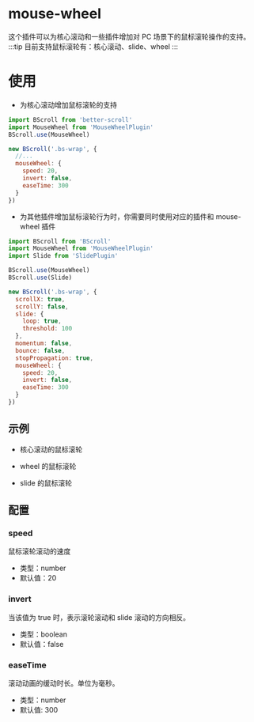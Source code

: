# mouse-wheel
这个插件可以为核心滚动和一些插件增加对 PC 场景下的鼠标滚轮操作的支持。
:::tip
目前支持鼠标滚轮有：核心滚动、slide、wheel
:::

# 使用

- 为核心滚动增加鼠标滚轮的支持

```js
import BScroll from 'better-scroll'
import MouseWheel from 'MouseWheelPlugin'
BScroll.use(MouseWheel)

new BScroll('.bs-wrap', {
  //...
  mouseWheel: {
    speed: 20,
    invert: false,
    easeTime: 300
  }
})
```

- 为其他插件增加鼠标滚轮行为时，你需要同时使用对应的插件和 mouse-wheel 插件

```js
import BScroll from 'BScroll'
import MouseWheel from 'MouseWheelPlugin'
import Slide from 'SlidePlugin'

BScroll.use(MouseWheel)
BScroll.use(Slide)

new BScroll('.bs-wrap', {
  scrollX: true,
  scrollY: false,
  slide: {
    loop: true,
    threshold: 100
  },
  momentum: false,
  bounce: false,
  stopPropagation: true,
  mouseWheel: {
    speed: 20,
    invert: false,
    easeTime: 300
  }
})
```

## 示例

- 核心滚动的鼠标滚轮
<demo :hide-qrcode="true">
  <template slot="code-template">
    <<< @/example/vue/components/core/mouse-wheel.vue?template
  </template>
  <template slot="code-script">
    <<< @/example/vue/components/core/mouse-wheel.vue?script
  </template>
  <template slot="code-style">
    <<< @/example/vue/components/core/mouse-wheel.vue?style
  </template>
  <core-mouse-wheel slot="demo"></core-mouse-wheel>
</demo>

- wheel 的鼠标滚轮

- slide 的鼠标滚轮
<demo :hide-qrcode="true">
  <template slot="code-template">
    <<< @/example/vue/components/slide/pc.vue?template
  </template>
  <template slot="code-script">
    <<< @/example/vue/components/slide/pc.vue?script
  </template>
  <template slot="code-style">
    <<< @/example/vue/components/slide/pc.vue?style
  </template>
  <slide-pc slot="demo"></slide-pc>
</demo>

## 配置

### speed
鼠标滚轮滚动的速度
- 类型：number
- 默认值：20

### invert
当该值为 true 时，表示滚轮滚动和 slide 滚动的方向相反。
- 类型：boolean
- 默认值：false

### easeTime
滚动动画的缓动时长。单位为毫秒。
- 类型：number
- 默认值: 300
